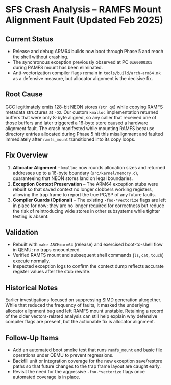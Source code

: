 # SFS Crash Analysis – RAMFS Mount Alignment Fault (Updated Feb 2025)

## Current Status
- Release and debug ARM64 builds now boot through Phase 5 and reach the shell without crashing.
- The synchronous exception previously observed at PC `0x600003C5` during RAMFS mount has been eliminated.
- Anti-vectorization compiler flags remain in `tools/build/arch-arm64.mk` as a defensive measure, but allocator alignment is the decisive fix.

## Root Cause
GCC legitimately emits 128-bit NEON stores (`str qX`) while copying RAMFS metadata structures at `-O2`. Our custom `kmalloc` implementation returned buffers that were only 8-byte aligned, so any caller that received one of those buffers and later triggered a 16-byte store caused a hardware alignment fault. The crash manifested while mounting RAMFS because directory entries allocated during Phase 5 hit this misalignment and faulted immediately after `ramfs_mount` transitioned into its copy loops.

## Fix Overview
1. **Allocator Alignment** – `kmalloc` now rounds allocation sizes and returned addresses up to a 16-byte boundary (`src/kernel/memory.c`), guaranteeing that NEON stores land on legal boundaries.
2. **Exception Context Preservation** – The ARM64 exception stubs were rebuilt so that saved context no longer clobbers working registers, allowing the trap frame to report the true PC/SP of any future faults.
3. **Compiler Guards (Optional)** – The existing `-fno-*vectorize` flags are left in place for now; they are no longer required for correctness but reduce the risk of reintroducing wide stores in other subsystems while tighter testing is absent.

## Validation
- Rebuilt with `make ARCH=arm64` (release) and exercised boot-to-shell flow in QEMU; no traps encountered.
- Verified RAMFS mount and subsequent shell commands (`ls`, `cat`, `touch`) execute normally.
- Inspected exception logs to confirm the context dump reflects accurate register values after the stub rewrite.

## Historical Notes
Earlier investigations focused on suppressing SIMD generation altogether. While that reduced the frequency of faults, it masked the underlying allocator alignment bug and left RAMFS mount unstable. Retaining a record of the older vectors-related analysis can still help explain why defensive compiler flags are present, but the actionable fix is allocator alignment.

## Follow-Up Items
- Add an automated boot smoke test that runs `ramfs_mount` and basic file operations under QEMU to prevent regressions.
- Backfill unit or integration coverage for the new exception save/restore paths so that future changes to the trap frame layout are caught early.
- Revisit the need for the aggressive `-fno-*vectorize` flags once automated coverage is in place.
